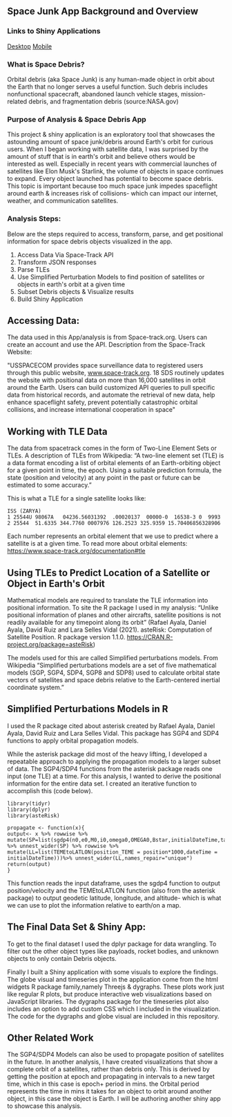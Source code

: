 ## Space Junk App Background and Overview

### Links to Shiny Applications
[Desktop](https://danni-apps.shinyapps.io/Danni_SpaceJunk/)
[Mobile](https://danni-apps.shinyapps.io/spacedebris_mobile/)

### What is Space Debris?
Orbital debris (aka Space Junk) is any human-made object in orbit about the Earth that no longer serves a useful function. Such debris includes nonfunctional spacecraft, abandoned launch vehicle stages, mission-related debris, and fragmentation debris (source:NASA.gov)

### Purpose of Analysis & Space Debris App 
This project & shiny application is an exploratory tool that showcases the astounding amount of space junk/debris around Earth's orbit for curious users. When I began working with satellite data, I was surprised by the amount of stuff that is in earth's orbit and believe others would be interested as well. Especially in recent years with commercial launches of satellites like Elon Musk's Starlink, the volume of objects in space continues to expand. Every object launched has potential to become space debris. This topic is important because too much space junk impedes spaceflight around earth & increases risk of collisions- which can impact our internet, weather, and communication satellites. 

### Analysis Steps:
Below are the steps required to access, transform, parse, and get positional information for space debris objects visualized in the app. 

1. Access Data Via Space-Track API 
2. Transform JSON responses 
3. Parse TLEs 
4. Use Simplified Perturbation Models to find position of satellites or objects in earth's orbit at a given time
5. Subset Debris objects & Visualize results
6. Build Shiny Application 

## Accessing Data: 
The data used in this App/analysis is from Space-track.org. Users can create an account and use the API. Description from the Space-Track Website:

"USSPACECOM provides space surveillance data to registered users through this public website, www.space-track.org. 18 SDS routinely updates the website with positional data on more than 16,000 satellites in orbit around the Earth. Users can build customized API queries to pull specific data from historical records, and automate the retrieval of new data, help enhance spaceflight safety, prevent potentially catastrophic orbital collisions, and increase international cooperation in space"

## Working with TLE Data 
The data from spacetrack comes in the form of Two-Line Element Sets or TLEs. A description of TLEs from Wikipedia: 
“A two-line element set (TLE) is a data format encoding a list of orbital elements of an Earth-orbiting object for a given point in time, the epoch. Using a suitable prediction formula, the state (position and velocity) at any point in the past or future can be estimated to some accuracy.”

This is what a TLE for a single satellite looks like: 
```
ISS (ZARYA)
1 25544U 98067A   04236.56031392  .00020137  00000-0  16538-3 0  9993
2 25544  51.6335 344.7760 0007976 126.2523 325.9359 15.70406856328906
```
Each number represents an orbital element that we use to predict where a satellite is at a given time. To read more about orbital elements: https://www.space-track.org/documentation#tle


## Using TLEs to Predict Location of a Satellite or Object in Earth's Orbit
Mathematical models are required to translate the TLE information into positional information. To site the R package I used in my analysis: “Unlike positional information of planes and other aircrafts, satellite positions is not readily available for any timepoint along its orbit” (Rafael Ayala, Daniel Ayala, David Ruiz and Lara Selles Vidal (2021). asteRisk: Computation of Satellite Position. R package version 1.1.0. https://CRAN.R-project.org/package=asteRisk) 

The models used for this are called Simplified perturbations models.  From Wikipedia “Simplified perturbations models are a set of five mathematical models (SGP, SGP4, SDP4, SGP8 and SDP8) used to calculate orbital state vectors of satellites and space debris relative to the Earth-centered inertial coordinate system.” 

## Simplified Perturbations Models in R 
I used the R package cited about asterisk created by Rafael Ayala, Daniel Ayala, David Ruiz and Lara Selles Vidal. This package has SGP4 and SDP4 functions to apply orbital propagation models. 

While the asterisk package did most of the heavy lifting, I developed a repeatable approach to applying the propagation models to a larger subset of data. The SGP4/SDP4 functions from the asterisk package reads one input (one TLE) at a time. For this analysis, I wanted to derive the positional information for the entire data set. I created an iterative function to accomplish this (code below). 

```
library(tidyr)
library(dplyr)
library(asteRisk)

propagate <- function(x){
output<- x %>% rowwise %>%
mutate(SP=list(sgdp4(n0,e0,M0,i0,omega0,OMEGA0,Bstar,initialDateTime,targetTime)))
%>% unnest_wider(SP) %>% rowwise %>%
mutate(LL=list(TEMEtoLATLON(position_TEME = position*1000,dateTime = initialDateTime)))%>% unnest_wider(LL,names_repair="unique")
return(output)
}
```
This function reads the input dataframe, uses the sgdp4 function to output position/velocity and the TEMEtoLATLON function (also from the asterisk package) to output geodetic latitude, longitude, and altitude- which is what we can use to plot the information relative to earth/on a map. 

## The Final Data Set & Shiny App: 
To get to the final dataset I used the dplyr package for data wrangling. To filter out the other object types like payloads, rocket bodies, and unknown objects to only contain Debris objects. 

Finally I built a Shiny application with some visuals to explore the findings.  The globe visual and timeseries plot in the application come from the html widgets R package family,namely Threejs & dygraphs. These plots work just like regular R plots, but produce interactive web visualizations based on JavaScript libraries.   The dygraphs package for the timeseries plot also includes an option to add custom CSS which I included in the visualization. The code for the dygraphs and globe visual are included in this repository. 

## Other Related Work 
The SGP4/SDP4 Models can also be used to propagate position of satellites in the future. In another analysis, I have created visualizations that show a complete orbit of a satellites, rather than debris only. This is derived by getting the position at epoch and propagating in intervals to a new target time, which in this case is epoch+ period in mins. the Orbital period represents the time in mins it takes for an object to orbit around another object, in this case the object is Earth.  I will be authoring another shiny app to showcase this analysis. 
